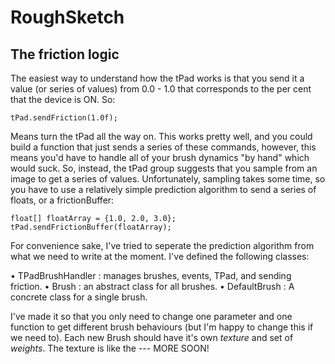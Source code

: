 # RoughSketch

## The friction logic

The easiest way to understand how the tPad works is that you send it a value (or series of values) from 0.0 - 1.0 that corresponds to the per cent that the device is ON. So:

```
tPad.sendFriction(1.0f);
```

Means turn the tPad all the way on. This works pretty well, and you could build a function that just sends a series of these commands, however, this means you'd have to handle all of your brush dynamics "by hand" which would suck. So, instead, the tPad group suggests that you sample from an image to get a series of values. Unfortunately, sampling takes some time, so you have to use a relatively simple prediction algorithm to send a series of floats, or a frictionBuffer:

```
float[] floatArray = {1.0, 2.0, 3.0};
tPad.sendFrictionBuffer(floatArray);
```

For convenience sake, I've tried to seperate the prediction algorithm from what we need to write at the moment. I've defined the following classes:

• TPadBrushHandler : manages brushes, events, TPad, and sending friction.
• Brush : an abstract class for all brushes.
• DefaultBrush : A concrete class for a single brush.

I've made it so that you only need to change one parameter and one function to get different brush behaviours (but I'm happy to change this if we need to). Each new Brush should have it's own *texture* and set of *weights*. The texture is like the 
--- MORE SOON!


